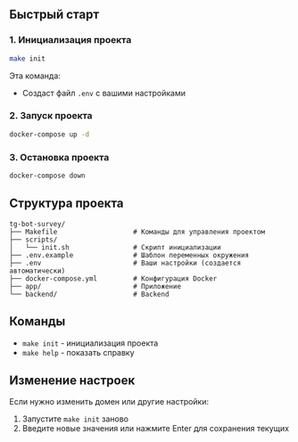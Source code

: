 ## Быстрый старт

### 1. Инициализация проекта

```bash
make init
```

Эта команда:
- Создаст файл `.env` с вашими настройками

### 2. Запуск проекта

```bash
docker-compose up -d
```

### 3. Остановка проекта

```bash
docker-compose down
```

## Структура проекта

```
tg-bot-survey/
├── Makefile                   # Команды для управления проектом
├── scripts/
│   └── init.sh                # Скрипт инициализации
├── .env.example               # Шаблон переменных окружения
├── .env                       # Ваши настройки (создается автоматически)
├── docker-compose.yml         # Конфигурация Docker
├── app/                       # Приложение
└── backend/                   # Backend
```

## Команды

- `make init` - инициализация проекта
- `make help` - показать справку

## Изменение настроек

Если нужно изменить домен или другие настройки:

1. Запустите `make init` заново
2. Введите новые значения или нажмите Enter для сохранения текущих
